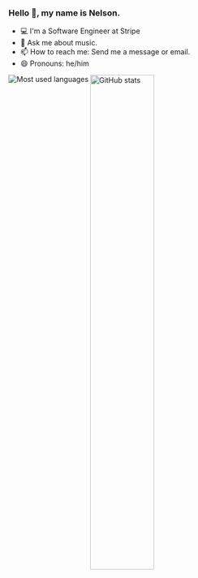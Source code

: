 ### Hello 👋, my name is Nelson.

<!--
**NelsonJTSM/NelsonJTSM** is a ✨ _special_ ✨ repository because its `README.md` (this file) appears on your GitHub profile.

Here are some ideas to get you started:

- 🔭 I’m currently working on ...
- 🌱 I’m currently learning ...
- 👯 I’m looking to collaborate on ...
- 🤔 I’m looking for help with ...
- 💬 Ask me about ...
- 📫 How to reach me: ...
- 😄 Pronouns: ...
- ⚡ Fun fact: ...
-->

- 💻 I'm a Software Engineer at Stripe
- 💬 Ask me about music.
- 📫 How to reach me: Send me a message or email.
- 😄 Pronouns: he/him

<!-- - 🔭 I’m currently working on mobile and back-end development.
- 🌱 I’m currently learning React Native and Flutter. -->

<p>
  <img align="center" src="https://github-readme-stats.vercel.app/api?username=NelsonJTSM&show_icons=true&count_private=true" alt="GitHub stats" width="50%" />
  <img align="left" src="https://github-readme-stats.vercel.app/api/top-langs/?username=NelsonJTSM&layout=compact&langs_count=6" alt="Most used languages" />
</p>
